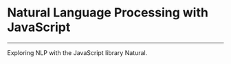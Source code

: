 # Natural Language Processing with JavaScript

---

Exploring NLP with the JavaScript library Natural. 
